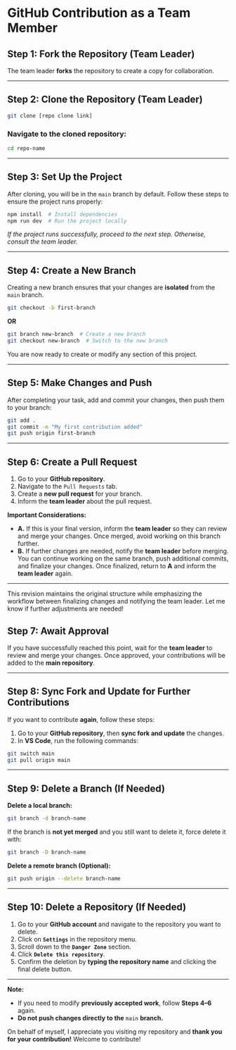 # GitHub Contribution as a Team Member

## Step 1: **Fork the Repository** (Team Leader)  
The team leader **forks** the repository to create a copy for collaboration.  

---

## Step 2: **Clone the Repository** (Team Leader)  
```sh  
git clone [repo clone link]  
```  
### Navigate to the cloned repository:  
```sh  
cd repo-name  
```  

---

## Step 3: **Set Up the Project**  
After cloning, you will be in the `main` branch by default. Follow these steps to ensure the project runs properly:  
```sh  
npm install  # Install dependencies  
npm run dev  # Run the project locally  
```  
_If the project runs successfully, proceed to the next step. Otherwise, consult the team leader._  

---

## Step 4: **Create a New Branch**  
Creating a new branch ensures that your changes are **isolated** from the `main` branch.  
```sh  
git checkout -b first-branch  
```  
**OR**  
```sh  
git branch new-branch  # Create a new branch  
git checkout new-branch  # Switch to the new branch  
```  
You are now ready to create or modify any section of this project.  

---

## Step 5: **Make Changes and Push**  
After completing your task, add and commit your changes, then push them to your branch:  
```sh  
git add .  
git commit -m "My first contribution added"  
git push origin first-branch  
```  

---

## Step 6: **Create a Pull Request**  
1. Go to your **GitHub repository**.  
2. Navigate to the `Pull Requests` tab.  
3. Create a **new pull request** for your branch.  
4. Inform the **team leader** about the pull request.  

**Important Considerations:**  
- **A.** If this is your final version, inform the **team leader** so they can review and merge your changes. Once merged, avoid working on this branch further.  
- **B.** If further changes are needed, notify the **team leader** before merging. You can continue working on the same branch, push additional commits, and finalize your changes. Once finalized, return to **A** and inform the **team leader** again.  

---

This revision maintains the original structure while emphasizing the workflow between finalizing changes and notifying the team leader. Let me know if further adjustments are needed!



## Step 7: **Await Approval**  
If you have successfully reached this point, wait for the **team leader** to review and merge your changes. Once approved, your contributions will be added to the **main repository**.  

---

## Step 8: **Sync Fork and Update for Further Contributions**  
If you want to contribute **again**, follow these steps:  
1. Go to your **GitHub repository**, then **sync fork and update** the changes.  
2. In **VS Code**, run the following commands:  
```sh  
git switch main  
git pull origin main  
```  

---

## Step 9: **Delete a Branch (If Needed)**  
**Delete a local branch:**  
```sh  
git branch -d branch-name  
```  
If the branch is **not yet merged** and you still want to delete it, force delete it with:  
```sh  
git branch -D branch-name  
```  

**Delete a remote branch (Optional):**  
```sh  
git push origin --delete branch-name  
```  

---

## Step 10: **Delete a Repository (If Needed)**  
1. Go to your **GitHub account** and navigate to the repository you want to delete.  
2. Click on **`Settings`** in the repository menu.  
3. Scroll down to the **`Danger Zone`** section.  
4. Click **`Delete this repository`**.  
5. Confirm the deletion by **typing the repository name** and clicking the final delete button.  

---

**Note:**  
- If you need to modify **previously accepted work**, follow **Steps 4–6** again.  
- **Do not push changes directly to the** `main` **branch.**  

On behalf of myself, I appreciate you visiting my repository and **thank you for your contribution!** Welcome to contribute!  
```
